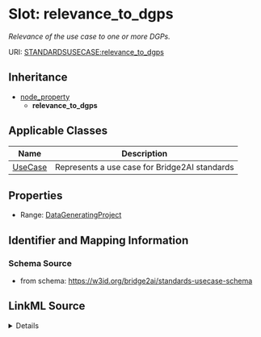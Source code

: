 # Slot: relevance_to_dgps
_Relevance of the use case to one or more DGPs._


URI: [STANDARDSUSECASE:relevance_to_dgps](https://w3id.org/bridge2ai/standards-usecase-schema/relevance_to_dgps)




## Inheritance

* [node_property](node_property.md)
    * **relevance_to_dgps**





## Applicable Classes

| Name | Description |
| --- | --- |
[UseCase](UseCase.md) | Represents a use case for Bridge2AI standards






## Properties

* Range: [DataGeneratingProject](DataGeneratingProject.md)







## Identifier and Mapping Information







### Schema Source


* from schema: https://w3id.org/bridge2ai/standards-usecase-schema




## LinkML Source

<details>
```yaml
name: relevance_to_dgps
description: Relevance of the use case to one or more DGPs.
from_schema: https://w3id.org/bridge2ai/standards-usecase-schema
rank: 1000
is_a: node property
domain: NamedThing
alias: relevance_to_dgps
domain_of:
- UseCase
range: DataGeneratingProject

```
</details>